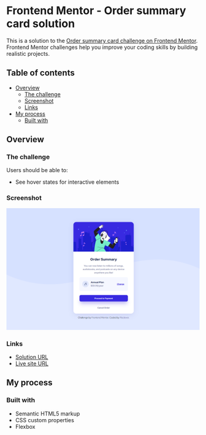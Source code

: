 # Frontend Mentor - Order summary card solution

This is a solution to the [Order summary card challenge on Frontend Mentor](https://www.frontendmentor.io/challenges/order-summary-component-QlPmajDUj). Frontend Mentor challenges help you improve your coding skills by building realistic projects. 

## Table of contents

- [Overview](#overview)
  - [The challenge](#the-challenge)
  - [Screenshot](#screenshot)
  - [Links](#links)
- [My process](#my-process)
  - [Built with](#built-with)


## Overview

### The challenge

Users should be able to:

- See hover states for interactive elements

### Screenshot

![](./screenshot.png)

### Links

- [Solution URL](https://www.frontendmentor.io/solutions/order-summary-component-project-using-html-css-I-N2atUp8)
- [Live site URL](https://risclover.github.io/order-summary-component/)

## My process

### Built with

- Semantic HTML5 markup
- CSS custom properties
- Flexbox
